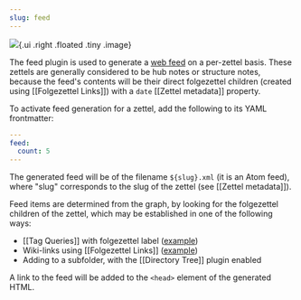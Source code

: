 ```yaml
---
slug: feed
---
```


![](https://upload.wikimedia.org/wikipedia/en/thumb/4/43/Feed-icon.svg/1920px-Feed-icon.svg.png){.ui .right .floated .tiny .image}

The feed plugin is used to generate a [web feed] on a per-zettel basis. These zettels are generally considered to be hub notes or structure notes, because the feed's contents will be their direct folgezettel children (created using [[Folgezettel Links]]) with a `date` [[Zettel metadata]] property.

To activate feed generation for a zettel, add the following to its YAML frontmatter:

```yaml
---
feed:
  count: 5
---
```

The generated feed will be of the filename `${slug}.xml` (it is an Atom feed), where "slug" corresponds to the slug of the zettel (see [[Zettel metadata]]).

Feed items are determined from the graph, by looking for the folgezettel children of the zettel, which may be established in one of the following ways:

- [[Tag Queries]] with folgezettel label ([example](https://www.srid.ca/microblog))
- Wiki-links using [[Folgezettel Links]] ([example](https://www.srid.ca/blog))
- Adding to a subfolder, with the [[Directory Tree]] plugin enabled

A link to the feed will be added to the `<head>` element of the generated HTML.

[web feed]: https://en.wikipedia.org/wiki/Web_feed